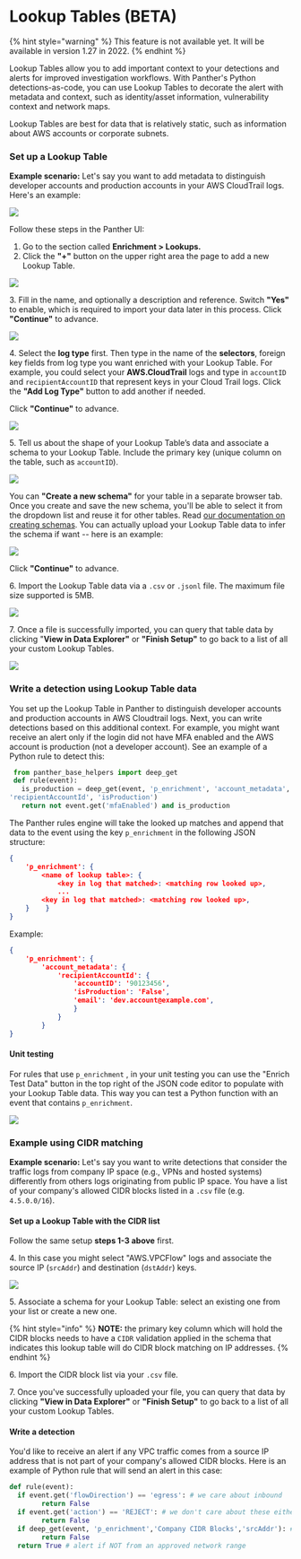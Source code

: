 # Lookup Tables (BETA)

{% hint style="warning" %}
This feature is not available yet. It will be available in version 1.27 in 2022.
{% endhint %}

Lookup Tables allow you to add important context to your detections and alerts for improved investigation workflows. With Panther's Python detections-as-code, you can use Lookup Tables to decorate the alert with metadata and context, such as identity/asset information, vulnerability context and network maps.

Lookup Tables are best for data that is relatively static, such as information about AWS accounts or corporate subnets.

### Set up a Lookup Table

**Example scenario:** Let's say you want to add metadata to distinguish developer accounts and production accounts in your AWS CloudTrail logs. Here's an example:

![](<../.gitbook/assets/Screen Shot 2021-12-01 at 3.08.54 PM.png>)

Follow these steps in the Panther UI:

1. Go to the section called **Enrichment > Lookups.**
2. Click the **"+"** button on the upper right area the page to add a new Lookup Table.

![](<../.gitbook/assets/Screen Shot 2021-11-09 at 5.07.35 PM.png>)

3\. Fill in the name, and optionally a description and reference. Switch **"Yes"** to enable, which is required to import your data later in this process. Click **"Continue"** to advance.

![](<../.gitbook/assets/Screen Shot 2021-11-23 at 3.34.29 PM.png>)

4\. Select the **log type** first. Then type in the name of the **selectors**, foreign key fields from log type you want enriched with your Lookup Table. For example, you could select your **AWS.CloudTrail** logs and type in `accountID` and `recipientAccountID` that represent keys in your Cloud Trail logs. Click the **"Add Log Type"** button to add another if needed.&#x20;

Click **"Continue"** to advance.

![](<../.gitbook/assets/Screen Shot 2021-11-22 at 3.01.05 PM.png>)

5\. Tell us about the shape of your Lookup Table’s data and associate a schema to your Lookup Table. Include the primary key (unique column on the table, such as `accountID`).

![](<../.gitbook/assets/Screen Shot 2021-12-01 at 4.00.55 PM.png>)

You can **"Create a new schema"** for your table in a separate browser tab. Once you create and save the new schema, you'll be able to select it from the dropdown list and reuse it for other tables. Read [our documentation on creating schemas](https://docs.runpanther.io/data-onboarding/custom-log-types/example-csv). You can actually upload your Lookup Table data to infer the schema if want -- here is an example:

![](<../.gitbook/assets/Screen Shot 2021-12-01 at 3.39.14 PM.png>)

Click **"Continue"** to advance.

6\. Import the Lookup Table data via a `.csv` or `.jsonl` file. The maximum file size supported is 5MB.

![](<../.gitbook/assets/Screen Shot 2021-11-22 at 3.35.03 PM.png>)

7\. Once a file is successfully imported, you can query that table data by clicking "**View in Data Explorer"** or **"Finish Setup"** to go back to a list of all your custom Lookup Tables.

![](<../.gitbook/assets/Screen Shot 2021-11-22 at 4.05.39 PM.png>)

### Write a detection using Lookup Table data

You set up the Lookup Table in Panther to distinguish developer accounts and production accounts in AWS Cloudtrail logs. Next, you can write detections based on this additional context. For example, you might want receive an alert only if the login did not have MFA enabled and the AWS account is production (not a developer account). See an example of a Python rule to detect this:

```python
 from panther_base_helpers import deep_get
 def rule(event):
   is_production = deep_get(event, 'p_enrichment', 'account_metadata',
'recipientAccountId', 'isProduction')
   return not event.get('mfaEnabled') and is_production
```

The Panther rules engine will take the looked up matches and append that data to the event using the key `p_enrichment` in the following JSON structure:

```json
{ 
    'p_enrichment': {
        <name of lookup table>: { 
            <key in log that matched>: <matching row looked up>,
            ...
	    <key in log that matched>: <matching row looked up>,
	}    }
} 
```

Example:

```json
{
    'p_enrichment': {
        'account_metadata': {
            'recipientAccountId': {
                'accountID': '90123456', 
                'isProduction': 'False', 
                'email': 'dev.account@example.com', 
                }
            }
        }
}
```

#### Unit testing

For rules that use `p_enrichment` , in your unit testing you can use the "Enrich Test Data" button in the top right of the JSON code editor to populate with your Lookup Table data. This way you can test a Python function with an event that contains `p_enrichment`.

![](<../.gitbook/assets/Screen Shot 2021-11-22 at 4.47.34 PM.png>)

### Example using CIDR matching

**Example scenario:** Let's say you want to write detections that consider the traffic logs from company IP space (e.g., VPNs and hosted systems) differently from others logs originating from public IP space. You have a list of your company's allowed CIDR blocks listed in a `.csv` file (e.g. `4.5.0.0/16`).

#### Set up a Lookup Table with the CIDR list

Follow the same setup **steps 1-3 above** first.

4\. In this case you might select "AWS.VPCFlow" logs and associate the source IP (`srcAddr`) and destination (`dstAddr`) keys.

![](<../.gitbook/assets/Screen Shot 2021-11-29 at 11.45.36 AM.png>)



5\. Associate a schema for your Lookup Table: select an existing one from your list or create a new one.

{% hint style="info" %}
**NOTE:** the primary key column which will hold the CIDR blocks needs to have a `CIDR` validation applied in the schema that indicates this lookup table will do CIDR block matching on IP addresses.
{% endhint %}

6\. Import the CIDR block list via your `.csv` file.

7\. Once you've successfully uploaded your file, you can query that data by clicking **"View in Data Explorer"** or **"Finish Setup"** to go back to a list of all your custom Lookup Tables.

#### Write a detection

You'd like to receive an alert if any VPC traffic comes from a source IP address that is not part of your company's allowed CIDR blocks. Here is an example of Python rule that will send an alert in this case:

```python
def rule(event):
  if event.get('flowDirection') == 'egress': # we care about inbound
        return False
  if event.get('action') == 'REJECT': # we don't care about these either
        return False
  if deep_get(event, 'p_enrichment','Company CIDR Blocks','srcAddr'): # these are ok
        return False 
  return True # alert if NOT from an approved network range
```

